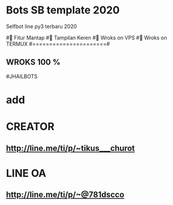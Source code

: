 # Bots SB template 2020
 Selfbot line py3 terbaru 2020
 
#🔘 Fitur Mantap 
#🔘 Tampilan Keren 
#🔘 Wroks on VPS
#🔘 Wroks on TERMUX
#======================#
## WROKS 100 %
#JHAILBOTS

# add 
# CREATOR
## http://line.me/ti/p/~tikus___churot
# LINE OA
## http://line.me/ti/p/~@781dscco
